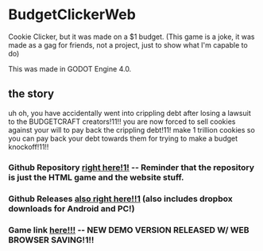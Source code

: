 # BudgetClickerWeb

Cookie Clicker, but it was made on a $1 budget.
(This game is a joke, it was made as a gag for friends, not a project, just to show what I'm capable to do)

This was made in GODOT Engine 4.0.

## the story
uh oh, you have accidentally went into crippling debt after losing a lawsuit to the BUDGETCRAFT creators!11!! you are now forced to sell cookies against your will to pay back the crippling debt!11! make 1 trillion cookies so you can pay back your debt towards them for trying to make a budget knockoff!11!!

### Github Repository [right here!1!](https://github.com/s1887204/BudgetClickerWeb) -- Reminder that the repository is just the HTML game and the website stuff.
### Github Releases [also right here!!1](https://github.com/s1887204/BudgetClickerWeb/releases) (also includes dropbox downloads for Android and PC!)

### Game link [here!!!](https://s1887204.github.io/BudgetClickerWeb/htmlDemo/funny%20game.html) -- NEW DEMO VERSION RELEASED W/ WEB BROWSER SAVING!1!!
